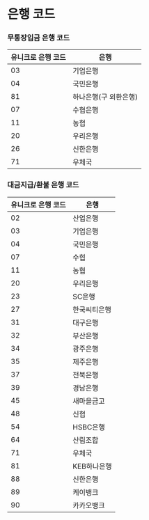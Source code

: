# 은행 코드

### 무통장입금 은행 코드

| 유니크로 은행 코드 | 은행           |
| ---------- | ------------ |
| 03         | 기업은행         |
| 04         | 국민은행         |
| 81         | 하나은행(구 외환은행) |
| 07         | 수협은행         |
| 11         | 농협           |
| 20         | 우리은행         |
| 26         | 신한은행         |
| 71         | 우체국          |

### 대금지급/환불 은행 코드

| 유니크로 은행 코드 | 은행      |
| ---------- | ------- |
| 02         | 산업은행    |
| 03         | 기업은행    |
| 04         | 국민은행    |
| 07         | 수협      |
| 11         | 농협      |
| 20         | 우리은행    |
| 23         | SC은행    |
| 27         | 한국씨티은행  |
| 31         | 대구은행    |
| 32         | 부산은행    |
| 34         | 광주은행    |
| 35         | 제주은행    |
| 37         | 전북은행    |
| 39         | 경남은행    |
| 45         | 새마을금고   |
| 48         | 신협      |
| 54         | HSBC은행  |
| 64         | 산림조합    |
| 71         | 우체국     |
| 81         | KEB하나은행 |
| 88         | 신한은행    |
| 89         | 케이뱅크    |
| 90         | 카카오뱅크   |
